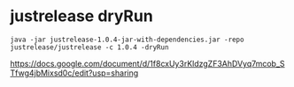 # justrelease dryRun
```java -jar justrelease-1.0.4-jar-with-dependencies.jar -repo justrelease/justrelease -c 1.0.4 -dryRun```


https://docs.google.com/document/d/1f8cxUy3rKldzgZF3AhDVyq7mcob_STfwg4jbMixsd0c/edit?usp=sharing
